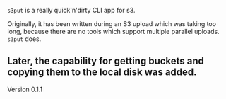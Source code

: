 `s3put` is a really quick'n'dirty CLI app for s3.

Originally, it has been written during an S3 upload which was taking too long, because there are no tools which support multiple parallel uploads. `s3put` does.

Later, the capability for getting buckets and copying them to the local disk was added.
---
Version 0.1.1
